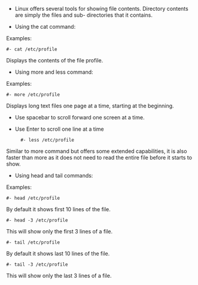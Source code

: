 - Linux offers several tools for showing file contents.
Directory contents are simply the files and sub-
directories that it contains.

- Using the cat command: 

Examples: 

    #- cat /etc/profile 
Displays the contents of the file profile.

- Using more and less command: 

Examples: 

    #- more /etc/profile
Displays long text files one page at a time, starting
at the beginning.

- Use spacebar to scroll forward one screen at a time.
- Use Enter to scroll one line at a time



        #- less /etc/profile

Similar to more command but offers some extended
capabilities, it is also faster than more as it does
not need to read the entire file before it starts to
show.


- Using head and tail commands: 


Examples:

    #- head /etc/profile
By default it shows first 10 lines of the file.

    #- head -3 /etc/profile
This will show only the first 3 lines of a file.


    #- tail /etc/profile
By default it shows last 10 lines of the file.

    #- tail -3 /etc/profile
This will show only the last 3 lines of a file.







